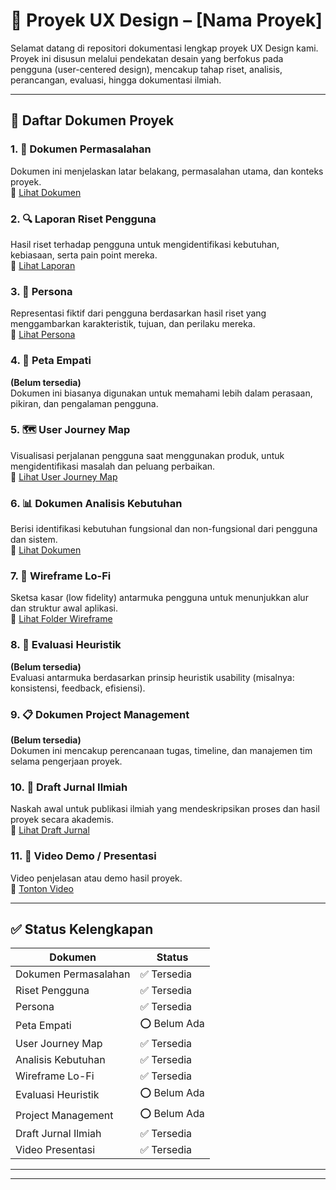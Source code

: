 # 📘 Proyek UX Design – [Nama Proyek]

Selamat datang di repositori dokumentasi lengkap proyek UX Design kami. Proyek ini disusun melalui pendekatan desain yang berfokus pada pengguna (user-centered design), mencakup tahap riset, analisis, perancangan, evaluasi, hingga dokumentasi ilmiah.

---

## 📂 Daftar Dokumen Proyek

### 1. 🧩 Dokumen Permasalahan
Dokumen ini menjelaskan latar belakang, permasalahan utama, dan konteks proyek.  
🔗 [Lihat Dokumen](https://docs.google.com/document/d/10rSAoauwT0Y-mugxvOQ_jMusICciVnOpnG5slBvqrYg/edit?usp=sharing)

### 2. 🔍 Laporan Riset Pengguna
Hasil riset terhadap pengguna untuk mengidentifikasi kebutuhan, kebiasaan, serta pain point mereka.  
🔗 [Lihat Laporan](https://docs.google.com/document/d/1-W7tmO-xP9ZNlz2Oiu8mwFxS_4dZiqC95B4VJAK8_Ls/edit?usp=sharing)

### 3. 👤 Persona
Representasi fiktif dari pengguna berdasarkan hasil riset yang menggambarkan karakteristik, tujuan, dan perilaku mereka.  
🔗 [Lihat Persona](https://www.canva.com/design/DAGmADPD8Zg/hgCTtYZ93E9XEyutJ2QNvg/edit)

### 4. 🧠 Peta Empati
**(Belum tersedia)**  
Dokumen ini biasanya digunakan untuk memahami lebih dalam perasaan, pikiran, dan pengalaman pengguna.

### 5. 🗺️ User Journey Map
Visualisasi perjalanan pengguna saat menggunakan produk, untuk mengidentifikasi masalah dan peluang perbaikan.  
🔗 [Lihat User Journey Map](https://www.canva.com/design/DAGmAbhwJ6g/w73bghddDfjz84x_TZzRFQ/edit?utm_content=DAGmAbhwJ6g&utm_campaign=designshare&utm_medium=link2&utm_source=sharebutton)

### 6. 📊 Dokumen Analisis Kebutuhan
Berisi identifikasi kebutuhan fungsional dan non-fungsional dari pengguna dan sistem.  
🔗 [Lihat Dokumen](https://telkomuniversityofficial-my.sharepoint.com/:x:/g/personal/kagazuki_student_telkomuniversity_ac_id/Ebhx4Y80FJtMmTsSw1DC-zsBLciAzUMlNlSg1bWYyXxV1g?e=EZ1zvF)

### 7. 🧾 Wireframe Lo-Fi
Sketsa kasar (low fidelity) antarmuka pengguna untuk menunjukkan alur dan struktur awal aplikasi.  
🔗 [Lihat Folder Wireframe](https://drive.google.com/drive/folders/1XQyXZXgNZDujUWNSqu-yZvdQE0nU1cc3?usp=sharing)

### 8. 🧪 Evaluasi Heuristik
**(Belum tersedia)**  
Evaluasi antarmuka berdasarkan prinsip heuristik usability (misalnya: konsistensi, feedback, efisiensi).

### 9. 📋 Dokumen Project Management
**(Belum tersedia)**  
Dokumen ini mencakup perencanaan tugas, timeline, dan manajemen tim selama pengerjaan proyek.

### 10. 📑 Draft Jurnal Ilmiah
Naskah awal untuk publikasi ilmiah yang mendeskripsikan proses dan hasil proyek secara akademis.  
🔗 [Lihat Draft Jurnal](https://docs.google.com/document/d/14efiv4Mal2DiDbskJWoq5jPVxco9ygFz3eA5ekpzoDg/edit?usp=sharing)

### 11. 🎥 Video Demo / Presentasi
Video penjelasan atau demo hasil proyek.  
🔗 [Tonton Video](https://youtu.be/Vykst1X--yA?si=_bAAjxF7VClnxeon)

---

## ✅ Status Kelengkapan

| Dokumen                    | Status       |
|---------------------------|--------------|
| Dokumen Permasalahan      | ✅ Tersedia   |
| Riset Pengguna            | ✅ Tersedia   |
| Persona                   | ✅ Tersedia   |
| Peta Empati               | ⭕ Belum Ada  |
| User Journey Map          | ✅ Tersedia   |
| Analisis Kebutuhan        | ✅ Tersedia   |
| Wireframe Lo-Fi           | ✅ Tersedia   |
| Evaluasi Heuristik        | ⭕ Belum Ada  |
| Project Management        | ⭕ Belum Ada  |
| Draft Jurnal Ilmiah       | ✅ Tersedia   |
| Video Presentasi          | ✅ Tersedia   |

---


---


